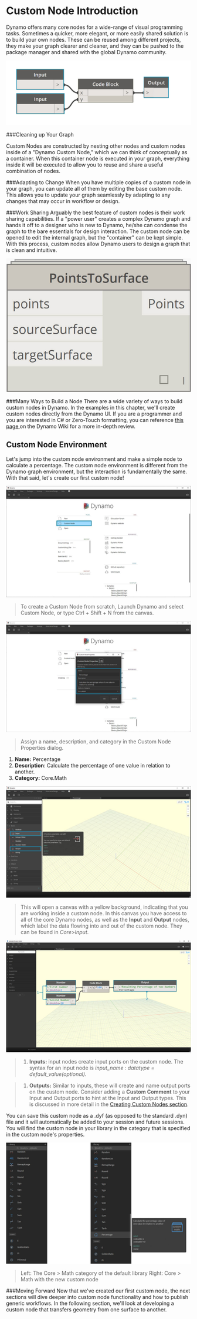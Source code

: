 # Custom Node Introduction

Dynamo offers many core nodes for a wide-range of visual programming tasks. Sometimes a quicker, more elegant, or more easily shared solution is to build your own nodes. These can be reused among different projects, they make your graph clearer and cleaner, and they can be pushed to the package manager and shared with the global Dynamo community.

![](../../.gitbook/assets/cn.jpg)

\###Cleaning up Your Graph

Custom Nodes are constructed by nesting other nodes and custom nodes inside of a "Dynamo Custom Node," which we can think of conceptually as a container. When this container node is executed in your graph, everything inside it will be executed to allow you to reuse and share a useful combination of nodes.

\###Adapting to Change When you have multiple copies of a custom node in your graph, you can update all of them by editing the base custom node. This allows you to update your graph seamlessly by adapting to any changes that may occur in workflow or design.

\###Work Sharing Arguably the best feature of custom nodes is their work sharing capabilities. If a "power user" creates a complex Dynamo graph and hands it off to a designer who is new to Dynamo, he/she can condense the graph to the bare essentials for design interaction. The custom node can be opened to edit the internal graph, but the "container" can be kept simple. With this process, custom nodes allow Dynamo users to design a graph that is clean and intuitive.

![](../../.gitbook/assets/customNodeDiagram.jpg)

\###Many Ways to Build a Node There are a wide variety of ways to build custom nodes in Dynamo. In the examples in this chapter, we'll create custom nodes directly from the Dynamo UI. If you are a programmer and you are interested in C# or Zero-Touch formatting, you can reference [this page ](https://github.com/DynamoDS/Dynamo/wiki/How-To-Create-Your-Own-Nodes)on the Dynamo Wiki for a more in-depth review.

## Custom Node Environment

Let's jump into the custom node environment and make a simple node to calculate a percentage. The custom node environment is different from the Dynamo graph environment, but the interaction is fundamentally the same. With that said, let's create our first custom node!

![Custom Nodes Intro](../../.gitbook/assets/CustomNodes01.jpg)

> To create a Custom Node from scratch, Launch Dynamo and select Custom Node, or type Ctrl + Shift + N from the canvas.

![Custom Nodes Dialog](../../.gitbook/assets/CustomNodes02.jpg)

> Assign a name, description, and category in the Custom Node Properties dialog.

1. **Name:** Percentage
2. **Description**: Calculate the percentage of one value in relation to another.
3. **Category:** Core.Math

![Custom Nodes Canvas](../../.gitbook/assets/CustomNodes03.jpg)

> This will open a canvas with a yellow background, indicating that you are working inside a custom node. In this canvas you have access to all of the core Dynamo nodes, as well as the **Input** and **Output** nodes, which label the data flowing into and out of the custom node. They can be found in _Core>Input_.

![Custom Nodes Canvas](../../.gitbook/assets/CustomNodes04.jpg)

> 1. **Inputs:** input nodes create input ports on the custom node. The syntax for an input node is _input\_name : datatype = default\_value(optional)._

> 1. **Outputs:** Similar to inputs, these will create and name output ports on the custom node. Consider adding a **Custom Comment** to your Input and Output ports to hint at the Input and Output types. This is discussed in more detail in the [Creating Custom Nodes section](10-2\_creating.md).

You can save this custom node as a .dyf (as opposed to the standard .dyn) file and it will automatically be added to your session and future sessions. You will find the custom node in your library in the category that is specified in the custom node's properties.

![Add to Library](../../.gitbook/assets/CustomNodes05.jpg)

> Left: The Core > Math category of the default library Right: Core > Math with the new custom node

\###Moving Forward Now that we've created our first custom node, the next sections will dive deeper into custom node functionality and how to publish generic workflows. In the following section, we'll look at developing a custom node that transfers geometry from one surface to another.

